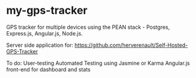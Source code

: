 # my-gps-tracker
GPS tracker for multiple devices using the PEAN stack - Postgres, Express.js, Angular.js, Node.js. 

Server side application for:
https://github.com/herverenault/Self-Hosted-GPS-Tracker

To do:
User-testing
Automated Testing using Jasmine or Karma
Angular.js front-end for dashboard and stats
